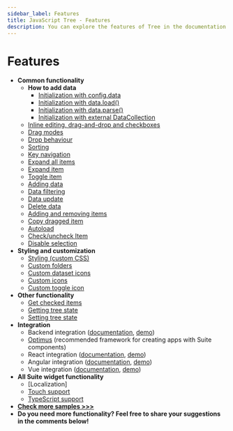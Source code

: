 ```yaml
---
sidebar_label: Features
title: JavaScript Tree - Features 
description: You can explore the features of Tree in the documentation of the DHTMLX JavaScript UI library. Browse developer guides and API reference, try out code examples and live demos, and download a free 30-day evaluation version of DHTMLX Suite 7.
---
```


# Features


- **Common functionality**
    - **How to add data**
        - [Initialization with config.data](https://snippet.dhtmlx.com/r49y51k3)
        - [Initialization with data.load()](https://snippet.dhtmlx.com/oz4jd5hc)
        - [Initialization with data.parse()](https://snippet.dhtmlx.com/orm283hq)
        - [Initialization with external DataCollection](https://snippet.dhtmlx.com/osjo7t0h)
    - [Inline editing, drag-and-drop and checkboxes](https://snippet.dhtmlx.com/hyfz6ai7)
    - [Drag modes](https://snippet.dhtmlx.com/7idtw7i4)
    - [Drop behaviour](https://snippet.dhtmlx.com/80mh3hly)
    - [Sorting](https://snippet.dhtmlx.com/3vttyh9o)
    - [Key navigation](https://snippet.dhtmlx.com/icql8fwq)
    - [Expand all items](https://snippet.dhtmlx.com/c0nqyz60)
    - [Expand item](https://snippet.dhtmlx.com/esxb15hm)
    - [Toggle item](https://snippet.dhtmlx.com/qjk56co2)
    - [Adding data](https://snippet.dhtmlx.com/hugcdfo9)
    - [Data filtering](https://snippet.dhtmlx.com/a2jkwdrt)
    - [Data update](https://snippet.dhtmlx.com/e0vgry6n)
    - [Delete data](https://snippet.dhtmlx.com/efy72vz8)
    - [Adding and removing items](https://snippet.dhtmlx.com/k0os4lk2)
    - [Copy dragged item](https://snippet.dhtmlx.com/xm0lxbpj)
    - [Autoload](https://snippet.dhtmlx.com/ahrblf1m)
    - [Check/uncheck Item](https://snippet.dhtmlx.com/uzz6uknx)
    - [Disable selection](https://snippet.dhtmlx.com/2x9htpke)
- **Styling and customization**
    - [Styling (custom CSS)](https://snippet.dhtmlx.com/ocv4p7zg)
    - [Custom folders](https://snippet.dhtmlx.com/cp43eyra)
    - [Custom dataset icons](https://snippet.dhtmlx.com/h7mlx21q)
    - [Custom icons](https://snippet.dhtmlx.com/lpsgn3j7)
    - [Custom toggle icon](https://snippet.dhtmlx.com/zapehxd3)
- **Other functionality**
    - [Get checked items](https://snippet.dhtmlx.com/cz7xypgz)
    - [Getting tree state](https://snippet.dhtmlx.com/xo6y6xi6)
    - [Setting tree state](https://snippet.dhtmlx.com/g0539az1)
- **Integration**
    - Backend integration ([documentation](integration/suite_and_backend.md), [demo](https://github.com/DHTMLX/nodejs-suite-demo))
    - [Optimus](optimus_guides/index.md) (recommended framework for creating apps with Suite components)
    - React integration ([documentation](integration/suite_and_react.md), [demo](https://github.com/DHTMLX/react-widgets))
    - Angular integration ([documentation](integration/suite_and_angular.md), [demo](https://github.com/DHTMLX/angular-suite-demo))
    - Vue integration ([documentation](integration/suite_and_vue.md), [demo](https://github.com/DHTMLX/vue-suite-demo))
- **All Suite widget functionality**
    - [Localization]
    - [Touch support](https://snippet.dhtmlx.com/q3cu6x1a)
    - [TypeScript support](common_features/using_typescript.md)
- [**Check more samples >>>**](https://snippet.dhtmlx.com/all?text=colorpicker)
- **Do you need more functionality? Feel free to share your suggestions in the comments below!**
